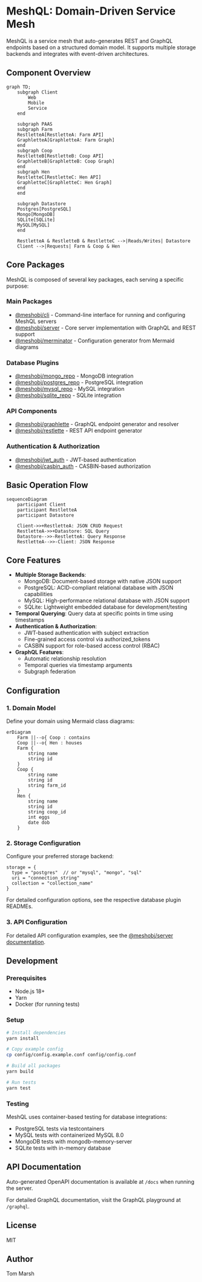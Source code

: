 # MeshQL: Domain-Driven Service Mesh

MeshQL is a service mesh that auto-generates REST and GraphQL endpoints based on a structured domain model. It supports multiple storage backends and integrates with event-driven architectures.

## Component Overview

```mermaid
graph TD;
    subgraph Client
        Web
        Mobile
        Service
    end

    subgraph PAAS
    subgraph Farm
    RestletteA[RestletteA: Farm API]
    GraphletteA[GraphletteA: Farm Graph]
    end
    subgraph Coop
    RestletteB[RestletteB: Coop API]
    GraphletteB[GraphletteB: Coop Graph]
    end
    subgraph Hen
    RestletteC[RestletteC: Hen API]
    GraphletteC[GraphletteC: Hen Graph]
    end
    end

    subgraph Datastore
    Postgres[PostgreSQL]
    Mongo[MongoDB]
    SQLite[SQLite]
    MySQL[MySQL]
    end

    RestletteA & RestletteB & RestletteC -->|Reads/Writes| Datastore
    Client -->|Requests| Farm & Coop & Hen
```

## Core Packages

MeshQL is composed of several key packages, each serving a specific purpose:

### Main Packages

- [@meshobj/cli](packages/cli/README.md) - Command-line interface for running and configuring MeshQL servers
- [@meshobj/server](packages/server/README.md) - Core server implementation with GraphQL and REST support
- [@meshobj/merminator](packages/merminator/README.md) - Configuration generator from Mermaid diagrams

### Database Plugins

- [@meshobj/mongo_repo](packages/mongo_repo/README.md) - MongoDB integration
- [@meshobj/postgres_repo](packages/postgres_repo/README.md) - PostgreSQL integration
- [@meshobj/mysql_repo](packages/mysql_repo/README.md) - MySQL integration
- [@meshobj/sqlite_repo](packages/sqlite_repo/README.md) - SQLite integration

### API Components

- [@meshobj/graphlette](packages/graphlette/README.md) - GraphQL endpoint generator and resolver
- [@meshobj/restlette](packages/restlette/README.md) - REST API endpoint generator

### Authentication & Authorization

- [@meshobj/jwt_auth](packages/jwt_auth/README.md) - JWT-based authentication
- [@meshobj/casbin_auth](packages/casbin_auth/README.md) - CASBIN-based authorization

## Basic Operation Flow

```mermaid
sequenceDiagram
    participant Client
    participant RestletteA
    participant Datastore

    Client->>+RestletteA: JSON CRUD Request
    RestletteA->>+Datastore: SQL Query
    Datastore-->>-RestletteA: Query Response
    RestletteA-->>-Client: JSON Response
```

## Core Features

- **Multiple Storage Backends**:
    - MongoDB: Document-based storage with native JSON support
    - PostgreSQL: ACID-compliant relational database with JSON capabilities
    - MySQL: High-performance relational database with JSON support
    - SQLite: Lightweight embedded database for development/testing
- **Temporal Querying**: Query data at specific points in time using timestamps
- **Authentication & Authorization**:
    - JWT-based authentication with subject extraction
    - Fine-grained access control via authorized_tokens
    - CASBIN support for role-based access control (RBAC)
- **GraphQL Features**:
    - Automatic relationship resolution
    - Temporal queries via timestamp arguments
    - Subgraph federation

## Configuration

### 1. Domain Model

Define your domain using Mermaid class diagrams:

```mermaid
erDiagram
    Farm ||--o{ Coop : contains
    Coop ||--o{ Hen : houses
    Farm {
        string name
        string id
    }
    Coop {
        string name
        string id
        string farm_id
    }
    Hen {
        string name
        string id
        string coop_id
        int eggs
        date dob
    }
```

### 2. Storage Configuration

Configure your preferred storage backend:

```hocon
storage = {
  type = "postgres"  // or "mysql", "mongo", "sql"
  uri = "connection_string"
  collection = "collection_name"
}
```

For detailed configuration options, see the respective database plugin READMEs.

### 3. API Configuration

For detailed API configuration examples, see the [@meshobj/server documentation](packages/server/README.md).

## Development

### Prerequisites

- Node.js 18+
- Yarn
- Docker (for running tests)

### Setup

```bash
# Install dependencies
yarn install

# Copy example config
cp config/config.example.conf config/config.conf

# Build all packages
yarn build

# Run tests
yarn test
```

### Testing

MeshQL uses container-based testing for database integrations:

- PostgreSQL tests via testcontainers
- MySQL tests with containerized MySQL 8.0
- MongoDB tests with mongodb-memory-server
- SQLite tests with in-memory database

## API Documentation

Auto-generated OpenAPI documentation is available at `/docs` when running the server.

For detailed GraphQL documentation, visit the GraphQL playground at `/graphql`.

## License

MIT

## Author

Tom Marsh
